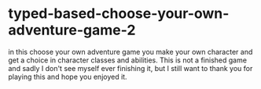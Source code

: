 # typed-based-choose-your-own-adventure-game-2
in this choose your own adventure game you make your own character and get a choice in character classes and abilities. This is not a finished game and sadly I don't see myself ever finishing it, but I still want to thank you for playing this and hope you enjoyed it.
